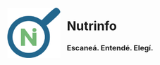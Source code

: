 <p align="left">
  <img src="https://raw.githubusercontent.com/benkraco/Nutrinfo/refs/heads/master/wwwroot/img/Logo/Isologo.png" alt="Nutrinfo logo" width="120" align="left" style="margin-right: 15px;" />
</p>

# Nutrinfo  
### Escaneá. Entendé. Elegí.
